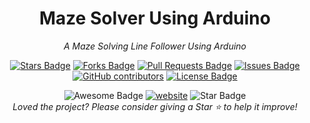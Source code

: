 <h1 align="center">Maze Solver Using Arduino</h1>
<div align="center">


<i>A Maze Solving Line Follower Using Arduino</i>

<a href="https://github.com/eagleanurag/Open-Source-mazeSolver/stargazers"><img src="https://img.shields.io/github/stars/eagleanurag/Open-Source-mazeSolver" alt="Stars Badge"/></a>
<a href="https://github.com/eagleanurag/Open-Source-mazeSolver/network/members"><img src="https://img.shields.io/github/forks/eagleanurag/Open-Source-mazeSolver" alt="Forks Badge"/></a>
<a href="https://github.com/eagleanurag/Open-Source-mazeSolver/pulls"><img src="https://img.shields.io/github/issues-pr/eagleanurag/Open-Source-mazeSolver" alt="Pull Requests Badge"/></a>
<a href="https://github.com/eagleanurag/Open-Source-mazeSolver/issues"><img src="https://img.shields.io/github/issues/eagleanurag/Open-Source-mazeSolver" alt="Issues Badge"/></a>
<a href="https://github.com/eagleanurag/Open-Source-mazeSolver/graphs/contributors"><img alt="GitHub contributors" src="https://img.shields.io/github/contributors/eagleanurag/Open-Source-mazeSolver?color=2b9348"></a>
<a href="https://github.com/eagleanurag/Open-Source-mazeSolver/blob/master/LICENSE"><img src="https://img.shields.io/github/license/eagleanurag/Open-Source-mazeSolver?color=2b9348" alt="License Badge"/></a>

<img src="https://cdn.rawgit.com/sindresorhus/awesome/d7305f38d29fed78fa85652e3a63e154dd8e8829/media/badge.svg" alt="Awesome Badge"/>
<a href="https://www.youtube.com/user/Sapmcool"><img src="https://img.shields.io/static/v1?label=&labelColor=505050&message=website&color=%230076D6&style=flat&logo=google-chrome&logoColor=%230076D6" alt="website"/></a>
<!-- <img src="http://hits.dwyl.com/eagleanurag/Open-Source-mazeSolver.svg" alt="Hits Badge"/> -->
<img src="https://img.shields.io/static/v1?label=%F0%9F%8C%9F&message=If%20Useful&style=style=flat&color=BC4E99" alt="Star Badge"/>
<br>
<i>Loved the project? Please consider giving a Star ⭐️ to help it improve!</i>

</div>
